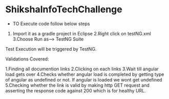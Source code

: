# ShikshaInfoTechChallenge
- TO Execute code follow below steps

 1. Import it as a gradle project in Eclipse
 2.Right click on testNG.xml 
 3.Choose Run as--> TestNG Suite 
 
 Test Execution will be triggered by TestNG.
 
 Validations Covered:
 
 1.Finding all documention links
 2.Clicking on each links
 3.Wait till angular load gets over
 4.Checks whether angular load is completed by getting type of angular as undefined or not. 
 If angular is loaded we wont get undefined
 5.Checking whether the link is valid by making http GET request and asserting the response code against 200 which is for healthy URL.
 
